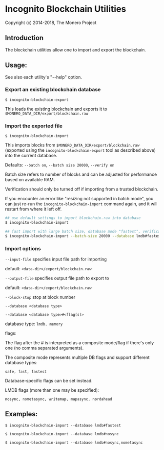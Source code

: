 # Incognito Blockchain Utilities

Copyright (c) 2014-2018, The Monero Project

## Introduction

The blockchain utilities allow one to import and export the blockchain.

## Usage:

See also each utility's "--help" option.

### Export an existing blockchain database

`$ incognito-blockchain-export`

This loads the existing blockchain and exports it to `$MONERO_DATA_DIR/export/blockchain.raw`

### Import the exported file

`$ incognito-blockchain-import`

This imports blocks from `$MONERO_DATA_DIR/export/blockchain.raw` (exported using the
`incognito-blockchain-export` tool as described above) into the current database.

Defaults: `--batch on`, `--batch size 20000`, `--verify on`

Batch size refers to number of blocks and can be adjusted for performance based on available RAM.

Verification should only be turned off if importing from a trusted blockchain.

If you encounter an error like "resizing not supported in batch mode", you can just re-run
the `incognito-blockchain-import` command again, and it will restart from where it left off.

```bash
## use default settings to import blockchain.raw into database
$ incognito-blockchain-import

## fast import with large batch size, database mode "fastest", verification off
$ incognito-blockchain-import --batch-size 20000 --database lmdb#fastest --verify off

```

### Import options

`--input-file`
specifies input file path for importing

default: `<data-dir>/export/blockchain.raw`

`--output-file`
specifies output file path to export to

default: `<data-dir>/export/blockchain.raw`

`--block-stop`
stop at block number

`--database <database type>`

`--database <database type>#<flag(s)>`

database type: `lmdb, memory`

flags:

The flag after the # is interpreted as a composite mode/flag if there's only
one (no comma separated arguments).

The composite mode represents multiple DB flags and support different database types:

`safe, fast, fastest`

Database-specific flags can be set instead.

LMDB flags (more than one may be specified):

`nosync, nometasync, writemap, mapasync, nordahead`

## Examples:

```
$ incognito-blockchain-import --database lmdb#fastest

$ incognito-blockchain-import --database lmdb#nosync

$ incognito-blockchain-import --database lmdb#nosync,nometasync
```
